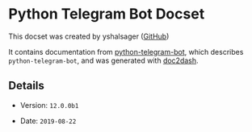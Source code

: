 Python Telegram Bot Docset
=======================

This docset was created by yshalsager ([GitHub](https://github.com/yshalsager))

It contains documentation from [python-telegram-bot](https://python-telegram-bot.readthedocs.io), which describes `python-telegram-bot`, and was generated with [doc2dash](https://github.com/hynek/doc2dash).

## Details

- Version: `12.0.0b1`

- Date: `2019-08-22`
